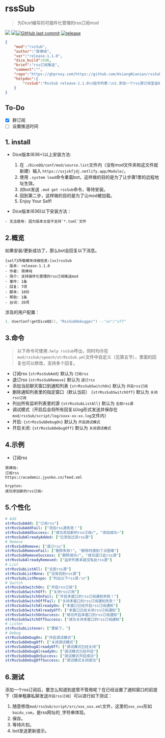 # rssSub
> 为Dice!编写的可插件化管理的rss订阅mod

[![](https://img.shields.io/github/issues/HsiangNianian/rssSub)](https://github.com/HsiangNianian/rssSub/issues) [![](https://img.shields.io/github/issues-pr/HsiangNianian/rssSub)](https://github.com/HsiangNianian/rssSub/pulls)[![GitHub last commit](https://img.shields.io/github/last-commit/HsiangNianian/rssSub.svg)](https://github.com/HsiangNianian/rssSub/commits) [![release](https://img.shields.io/github/v/release/HsiangNianian/rssSub.svg)](https://github.com/HsiangNianian/rssSub/releases)

```json
{
    "mod":"rssSub",
    "author":"简律纯",
    "ver":"release-1.1.0",
    "dice_build":636,
    "brief":"rss订阅推送",
    "comment":"",
    "repo":"https://ghproxy.com/https://github.com/HsiangNianian/rssSub.git",
    "helpdoc":{
        "rssSub":"RssSub release-1.1.0\n指令列表:\n1.添加一个rss源订阅至监听列表:\n\t【{strRssSubAdd}[(\\f)url]】\n2.删除rss监听列表里指定的源:\n\t【{strRssSubRemove}[分片url]]】\n3.添加窗口到通知列表:\n\t【{strRssSubSwitchOn}[user_id,group_id]】\n4.删除通知列表里的指定窗口:\n\t【{strRssSubSwitchOff}[user_id,group_id]】\n5.列出所有监听列表里的源:\n\t【{strRssSubListAll}】\n6.调试模式开关(开启会将所有回应存入script/log/xxx.log文件内):\n\t【{strRssSubDebugOn}】\n\t【{strRssSubDebugOff}】\n\ngithub repo:\nhttps://github.com/HsiangNianian/rssSub"
    }
}
```


## To-Do

- [x] 群订阅
- [ ] 设置推送时间

## 1. install

- Dice版本(636+)以上安装方法:

  1. 在 `./DiceQQ/conf/mod/source.list`文件内（没有mod文件夹和这文件就新建）输入 `https://ssjskfjdj.netlify.app/Module/`。
  2. 使用 `.system load`命令重载bot，这样做的目的是为了让步骤1里的远程地址生效。
  3. 对bot发送 `.mod get rssSub`命令，等待安装。
  4. 回到第二步，这样做的目的是为了让mod被加载。
  5. Enjoy Your Self!
- Dice版本(636)以下安装方法：
 ```
 - 无法使用: 因为版本太低不支持`*.toml`文件
 ```

## 2.概览
如果安装/更新成功了，那么bot会回复以下消息。
```
{self}所载模块详细信息:[xx]rssSub
- 版本: release-1.1.0
- 作者: 简律纯
- 简介: 支持插件化管理的rss订阅推送mod
- 事件: 1条
- 回复: 7项
- 脚本: 18份
- 帮助: 1条
- 台词: 26项
```
涉及的用户配置：
```lua
1. UserConf(getDiceQQ(), "RssSubDebugger") --"on"/"off"
```
## 3.命令
> 以下命令可使用`.help rssSub`呼出，同时均🉑在`mod/rssSub/speech/strRssSub.yml`文件中自定义（见第五节），里面的回复也可以修改，支持多个回复。
- 订阅rss
 `{strRssSubAdd}` 默认为 `订阅rss`
- 退订rss
 `{strRssSubRemove}` 默认为 `退订rss`
- 添加当前聊天窗口到通知列表
 `{strRssSubSwitchOn}` 默认为 `开启rss订阅`
- 删除通知列表里的指定窗口（默认当前）
 `{strRssSubSwitchOff}` 默认为 `关闭rss订阅`
- 列出所有监听列表里的源
 `{strRssSubListAll}` 默认为 `全部rss源`
- 调试模式（开启后会将所有回复以log形式发送并保存在`mod/rssSub/script/log/xxxx-xx-xx.log`文件内）
 - 开启:
  `{strRssSubDebugOn}` 默认为 `开启调试模式`
 - 开启关闭:
  `{strRssSubDebugOff}` 默认为 `关闭调试模式`

## 4.示例
- 订阅rss
 ```
 简律纯:
 订阅rss
 https://academic.jyunko.cn/feed.xml
 
 krypton:
 成功添加新的rss订阅✓
 ```

## 5.个性化
```yaml
# Add
strRssSubAdd: ["订阅rss"]
strRssSubAddFail: ["添加rss源失败！"]
strRssSubAddSuccess: ["成功添加新的rss订阅√", "添加成功~"]
strRssSubAlreadyAdded: ["已添加过该rss源"]
# Remove
strRssSubRemove: ["退订rss"]
strRssSubRemoveFail: ["删除失败!", "删除时遇到了点困难"]
strRssSubRemoveSuccess: ["删除成功√", "成功退订此rss源"]
strRssSubAlreadyRemoved: ["监听列表本就没有此rss源"]
# List
strRssSubListAll: ["全部rss源"]
strRssSubListNone: ["没有找到rss源"]
strRssSubListRespo: ["列出以下rss源:\n"]
# Switch
strRssSubSwitchOn: ["开启rss订阅"]
strRssSubSwitchOff: ["关闭rss订阅"]
strRssSubSwitchOnFail: ["开启本窗口的rss订阅通知失败！"]
strRssSubSwitchOffFail: ["关闭本窗口的rss订阅通知失败！"]
strRssSubSwitchAlreadyOn: ["本窗口已经开启rss订阅通知"]
strRssSubSwitchAlreadyOff: ["本窗口已经关闭rss订阅通知"]
strRssSubSwitchOnSuccess: ["成功开启本窗口的rss订阅通知"]
strRssSubSwitchOffSuccess: ["成功关闭本窗口的rss订阅通知"]
# Listen
strRssSubListener: ["更新了。"]
# Debug
strRssSubDebugOn: ["开启调试模式"]
strRssSubDebugOff: ["关闭调试模式"]
strRssSubDebugAlreadyOff: ["调试模式已经关闭"]
strRssSubDebugAlreadyOn: ["调试模式已经开启"]
strRssSubDebugOnSuccess: ["调试模式开启成功"]
strRssSubDebugOffSuccess: ["调试模式关闭成功"]
```

## 6.测试
添加一个rss订阅后，要怎么知道到底管不管用呢？在已经设置了通知窗口的前提下（简单粗暴私聊发送`开启rss订阅`）可以进行如下测试：
1. 随意修改`mod/rssSub/script/src/xxx_xxx.xml`文件，这里的`xxx_xxx`形如`baidu_com`，是rss网址的`_`字符串体现。
2. 保存。
3. 等待片刻。
4. bot发送更新提示。
